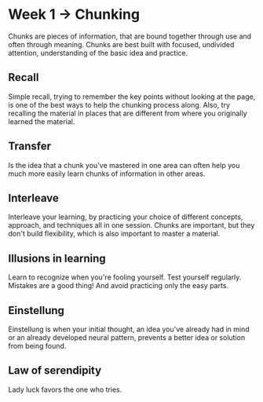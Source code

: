 # Week 1 -> Chunking

Chunks are pieces of information, that are bound together through use and often through meaning. Chunks are best built with focused, undivided attention, understanding of the basic idea and practice.

## Recall
Simple recall, trying to remember the key points without looking at the page, is one of the best ways to help the chunking process along. Also, try recalling the material in places that are different from where you originally learned the material.

## Transfer
Is the idea that a chunk you've mastered in one area can often help you much more easily learn chunks of information in other areas.

## Interleave
Interleave your learning, by practicing your choice of different concepts, approach, and techniques all in one session. Chunks are important, but they don't build flexibility, which is also important to master a material.

## Illusions in learning
Learn to recognize when you're fooling yourself. Test yourself regularly. Mistakes are a good thing! And avoid practicing only the easy parts.

## Einstellung
Einstellung is when your initial thought, an idea you've already had in mind or an already developed neural pattern, prevents a better idea or solution from being found.

## Law of serendipity
Lady luck favors the one who tries.
